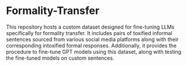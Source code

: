 # Formality-Transfer

This repository hosts a custom dataset designed for fine-tuning LLMs specifically for formality transfer. It includes pairs of toxified informal sentences sourced from various social media platforms along with their corresponding intoxified formal responses. 
Additionally, it provides the procedure to fine-tune GPT models using this dataset, along with testing the fine-tuned models on custom sentences.
